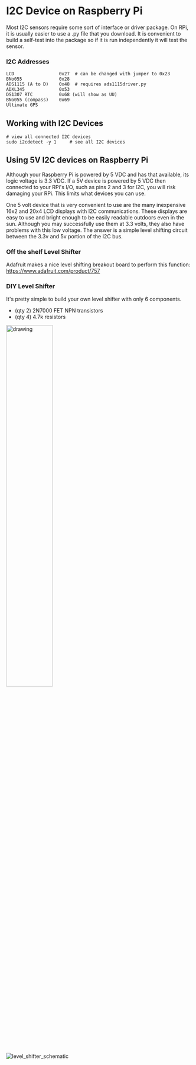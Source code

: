 # I2C Device on Raspberry Pi

Most I2C sensors require some sort of interface or driver package.  On RPi, it is usually easier to use a .py file that you download.  It is convenient to build a self-test into the package so if it is run independently it will test the sensor.

### I2C Addresses

```
LCD					0x27  # can be changed with jumper to 0x23
BNo055				0x28
ADS1115 (A to D)	0x48  # requires ads1115driver.py
ADXL345				0x53
DS1307 RTC			0x68 (will show as UU)
BNo055 (compass)	0x69
Ultimate GPS
```



## Working with I2C Devices

```
# view all connected I2C devices
sudo i2cdetect -y 1		# see all I2C devices
```





## Using 5V I2C devices on Raspberry Pi

Although your Raspberry Pi is powered by 5 VDC and has that available, its logic voltage is 3.3 VDC.  If a 5V device is powered by 5 VDC then connected to your RPi's I/O, such as pins 2 and 3 for I2C, you will risk damaging your RPi.  This limits what devices you can use.

One 5 volt device that is very convenient to use are the many inexpensive 16x2 and 20x4 LCD displays with I2C communications.  These displays are easy to use and bright enough to be easily readable outdoors even in the sun.  Although you may successfully use them at 3.3 volts, they also have problems with this low voltage.  The answer is a simple level shifting circuit between the 3.3v and 5v portion of the I2C bus.

### Off the shelf Level Shifter

Adafruit makes a nice level shifting breakout board to perform this function:  https://www.adafruit.com/product/757



### DIY Level Shifter

It's pretty simple to build your own level shifter with only 6 components.

* (qty 2) 2N7000 FET NPN transistors
* (qty 4) 4.7k resistors

<img src="../static/markdown_images/2n7000-pinout.gif" alt="drawing" width="50%"/> 

![level_shifter_schematic](../static/markdown_images/level_shifter_schematic.png)


